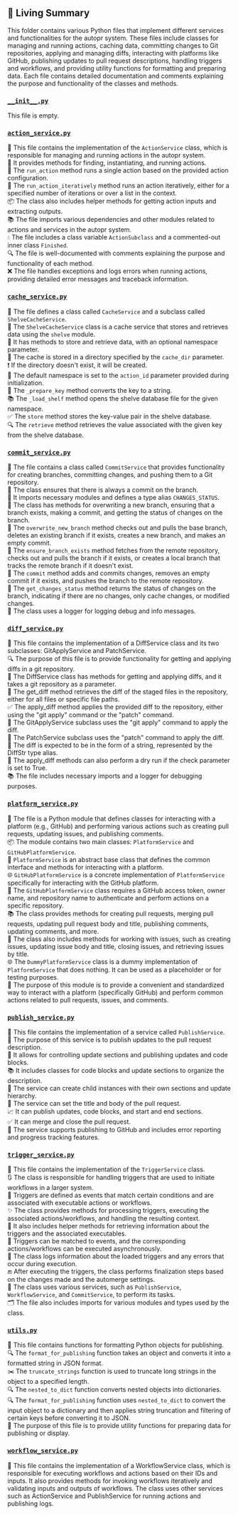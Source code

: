 

<!-- Living README Summary -->
## 🌳 Living Summary

This folder contains various Python files that implement different services and functionalities for the autopr system. These files include classes for managing and running actions, caching data, committing changes to Git repositories, applying and managing diffs, interacting with platforms like GitHub, publishing updates to pull request descriptions, handling triggers and workflows, and providing utility functions for formatting and preparing data. Each file contains detailed documentation and comments explaining the purpose and functionality of the classes and methods.


### [`__init__.py`](https://github.com/raphael-francis/AutoPR-internal/blob/03521e243e018b61236da467e94d47d89783b5e6/./autopr/services/__init__.py)

This file is empty.  


### [`action_service.py`](https://github.com/raphael-francis/AutoPR-internal/blob/03521e243e018b61236da467e94d47d89783b5e6/./autopr/services/action_service.py)

📝 This file contains the implementation of the `ActionService` class, which is responsible for managing and running actions in the autopr system.  
🔧 It provides methods for finding, instantiating, and running actions.  
🔄 The `run_action` method runs a single action based on the provided action configuration.  
🔁 The `run_action_iteratively` method runs an action iteratively, either for a specified number of iterations or over a list in the context.  
📦 The class also includes helper methods for getting action inputs and extracting outputs.  
📚 The file imports various dependencies and other modules related to actions and services in the autopr system.  
💧 The file includes a class variable `ActionSubclass` and a commented-out inner class `Finished`.  
🔍 The file is well-documented with comments explaining the purpose and functionality of each method.  
❌ The file handles exceptions and logs errors when running actions, providing detailed error messages and traceback information.  


### [`cache_service.py`](https://github.com/raphael-francis/AutoPR-internal/blob/03521e243e018b61236da467e94d47d89783b5e6/./autopr/services/cache_service.py)

📝 The file defines a class called `CacheService` and a subclass called `ShelveCacheService`.  
📁 The `ShelveCacheService` class is a cache service that stores and retrieves data using the `shelve` module.  
💾 It has methods to store and retrieve data, with an optional namespace parameter.  
📂 The cache is stored in a directory specified by the `cache_dir` parameter.  
❗️ If the directory doesn't exist, it will be created.  
🔑 The default namespace is set to the `action_id` parameter provided during initialization.  
📝 The `_prepare_key` method converts the key to a string.  
📚 The `_load_shelf` method opens the shelve database file for the given namespace.  
✅ The `store` method stores the key-value pair in the shelve database.  
🔍 The `retrieve` method retrieves the value associated with the given key from the shelve database.  


### [`commit_service.py`](https://github.com/raphael-francis/AutoPR-internal/blob/03521e243e018b61236da467e94d47d89783b5e6/./autopr/services/commit_service.py)

📝 The file contains a class called `CommitService` that provides functionality for creating branches, committing changes, and pushing them to a Git repository.  
🔧 The class ensures that there is always a commit on the branch.  
📁 It imports necessary modules and defines a type alias `CHANGES_STATUS`.  
📜 The class has methods for overwriting a new branch, ensuring that a branch exists, making a commit, and getting the status of changes on the branch.  
🔄 The `overwrite_new_branch` method checks out and pulls the base branch, deletes an existing branch if it exists, creates a new branch, and makes an empty commit.  
🔄 The `ensure_branch_exists` method fetches from the remote repository, checks out and pulls the branch if it exists, or creates a local branch that tracks the remote branch if it doesn't exist.  
🔄 The `commit` method adds and commits changes, removes an empty commit if it exists, and pushes the branch to the remote repository.  
🔄 The `get_changes_status` method returns the status of changes on the branch, indicating if there are no changes, only cache changes, or modified changes.  
📜 The class uses a logger for logging debug and info messages.  


### [`diff_service.py`](https://github.com/raphael-francis/AutoPR-internal/blob/03521e243e018b61236da467e94d47d89783b5e6/./autopr/services/diff_service.py)

📝 This file contains the implementation of a DiffService class and its two subclasses: GitApplyService and PatchService.  
🔍 The purpose of this file is to provide functionality for getting and applying diffs in a git repository.  
🔧 The DiffService class has methods for getting and applying diffs, and it takes a git repository as a parameter.  
📁 The get_diff method retrieves the diff of the staged files in the repository, either for all files or specific file paths.  
✅ The apply_diff method applies the provided diff to the repository, either using the "git apply" command or the "patch" command.  
🌟 The GitApplyService subclass uses the "git apply" command to apply the diff.  
🌟 The PatchService subclass uses the "patch" command to apply the diff.  
📜 The diff is expected to be in the form of a string, represented by the DiffStr type alias.  
🔬 The apply_diff methods can also perform a dry run if the check parameter is set to True.  
📚 The file includes necessary imports and a logger for debugging purposes.  


### [`platform_service.py`](https://github.com/raphael-francis/AutoPR-internal/blob/03521e243e018b61236da467e94d47d89783b5e6/./autopr/services/platform_service.py)

📝 The file is a Python module that defines classes for interacting with a platform (e.g., GitHub) and performing various actions such as creating pull requests, updating issues, and publishing comments.  
📦 The module contains two main classes: `PlatformService` and `GitHubPlatformService`.  
🔧 `PlatformService` is an abstract base class that defines the common interface and methods for interacting with a platform.  
🌐 `GitHubPlatformService` is a concrete implementation of `PlatformService` specifically for interacting with the GitHub platform.  
🔑 The `GitHubPlatformService` class requires a GitHub access token, owner name, and repository name to authenticate and perform actions on a specific repository.  
📚 The class provides methods for creating pull requests, merging pull requests, updating pull request body and title, publishing comments, updating comments, and more.  
🧩 The class also includes methods for working with issues, such as creating issues, updating issue body and title, closing issues, and retrieving issues by title.  
🌐 The `DummyPlatformService` class is a dummy implementation of `PlatformService` that does nothing. It can be used as a placeholder or for testing purposes.  
🚀 The purpose of this module is to provide a convenient and standardized way to interact with a platform (specifically GitHub) and perform common actions related to pull requests, issues, and comments.  


### [`publish_service.py`](https://github.com/raphael-francis/AutoPR-internal/blob/03521e243e018b61236da467e94d47d89783b5e6/./autopr/services/publish_service.py)

📄 This file contains the implementation of a service called `PublishService`.  
📝 The purpose of this service is to publish updates to the pull request description.  
🔄 It allows for controlling update sections and publishing updates and code blocks.  
📚 It includes classes for code blocks and update sections to organize the description.  
📝 The service can create child instances with their own sections and update hierarchy.  
🎯 The service can set the title and body of the pull request.  
📈 It can publish updates, code blocks, and start and end sections.  
✅ It can merge and close the pull request.  
🚀 The service supports publishing to GitHub and includes error reporting and progress tracking features.  


### [`trigger_service.py`](https://github.com/raphael-francis/AutoPR-internal/blob/03521e243e018b61236da467e94d47d89783b5e6/./autopr/services/trigger_service.py)

📜 This file contains the implementation of the `TriggerService` class.   
🔃 The class is responsible for handling triggers that are used to initiate workflows in a larger system.  
🔀 Triggers are defined as events that match certain conditions and are associated with executable actions or workflows.  
✨ The class provides methods for processing triggers, executing the associated actions/workflows, and handling the resulting context.  
📂 It also includes helper methods for retrieving information about the triggers and the associated executables.  
🔀 Triggers can be matched to events, and the corresponding actions/workflows can be executed asynchronously.  
📝 The class logs information about the loaded triggers and any errors that occur during execution.  
🔚 After executing the triggers, the class performs finalization steps based on the changes made and the automerge settings.  
📝 The class uses various services, such as `PublishService`, `WorkflowService`, and `CommitService`, to perform its tasks.  
🗂️ The file also includes imports for various modules and types used by the class.  


### [`utils.py`](https://github.com/raphael-francis/AutoPR-internal/blob/03521e243e018b61236da467e94d47d89783b5e6/./autopr/services/utils.py)

📝 This file contains functions for formatting Python objects for publishing.  
🔍 The `format_for_publishing` function takes an object and converts it into a formatted string in JSON format.  
✂️ The `truncate_strings` function is used to truncate long strings in the object to a specified length.  
🔍 The `nested_to_dict` function converts nested objects into dictionaries.  
🔍 The `format_for_publishing` function uses `nested_to_dict` to convert the input object to a dictionary and then applies string truncation and filtering of certain keys before converting it to JSON.  
📝 The purpose of this file is to provide utility functions for preparing data for publishing or display.  


### [`workflow_service.py`](https://github.com/raphael-francis/AutoPR-internal/blob/03521e243e018b61236da467e94d47d89783b5e6/./autopr/services/workflow_service.py)

📝 This file contains the implementation of a WorkflowService class, which is responsible for executing workflows and actions based on their IDs and inputs. It also provides methods for invoking workflows iteratively and validating inputs and outputs of workflows. The class uses other services such as ActionService and PublishService for running actions and publishing logs.  

<!-- Living README Summary -->